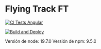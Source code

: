 # Flying Track FT

[![CI Tests Angular](https://github.com/ULL-TFGyMs-vblanco/TFG-2023-YagoPerezMolanes-FlyingTrack/actions/workflows/node.js.yml/badge.svg)](https://github.com/ULL-TFGyMs-vblanco/TFG-2023-YagoPerezMolanes-FlyingTrack/actions/workflows/node.js.yml)

[![Build and Deploy](https://github.com/ULL-TFGyMs-vblanco/TFG-2023-YagoPerezMolanes-FlyingTrack/actions/workflows/build-deploy.yml/badge.svg)](https://github.com/ULL-TFGyMs-vblanco/TFG-2023-YagoPerezMolanes-FlyingTrack/actions/workflows/build-deploy.yml)

Versión de node: 19.7.0 Versión de npm: 9.5.0
